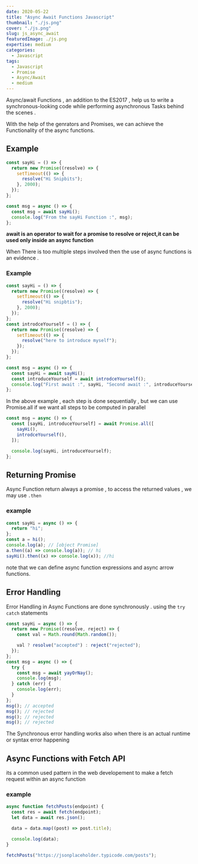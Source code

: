 ```yaml
---
date: 2020-05-22
title: "Async Await Functions Javascript"
thumbnail: "./js.png"
cover: "./js.png"
slug: js_async_await
featuredImage: ./js.png
expertise: medium
categories:
  - Javascript
tags:
  - Javascript
  - Promise
  - Async/Await
  - medium
---
```


Async/await Functions , an addition to the ES2017 , help us to write a synchronous-looking code while performing asynchronous Tasks behind the scenes .

With the help of the genrators and Promises, we can achieve the Functionality of the async functions.

## Example

```js
const sayHi = () => {
  return new Promise((resolve) => {
    setTimeout(() => {
      resolve("Hi Snipbits");
    }, 2000);
  });
};

const msg = async () => {
  const msg = await sayHi();
  console.log("From the sayHi Function :", msg);
};
```

**await is an operator to wait for a promise to resolve or reject,it can be used only inside an async function**

When There is too multiple steps involved then the use of async functions is an evidence .

### Example

```js
const sayHi = () => {
  return new Promise((resolve) => {
    setTimeout(() => {
      resolve("Hi snipbtis");
    }, 2000);
  });
};
const introdceYourself = () => {
  return new Promise((resolve) => {
    setTimeout(() => {
      resolve("here to introduce myself");
    });
  });
};

const msg = async () => {
  const sayHi = await sayHi();
  const introduceYourself = await introdceYourself();
  console.log("First await :", sayHi, "Second await :", introduceYourself);
};
```

In the above example , each step is done sequentially , but we can use Promise.all if we want all steps to be computed in parallel

```js
const msg = async () => {
  const [sayHi, introduceYourself] = await Promise.all([
    sayHi(),
    introdceYourself(),
  ]);

  console.log(sayHi, introduceYourself);
};
```

## Returning Promise

Async Function return always a promise , to access the returned values , we may use `.then`

### example

```js
const sayHi = async () => {
  return "hi";
};
const a = hi();
console.log(a); // [object Promise]
a.then((a) => console.log(a)); // hi
sayHi().then((x) => console.log(x)); //hi
```

note that we can define async function expressions and async arrow functions.

## Error Handling

Error Handling in Async Functions are done synchronously . using the `try` `catch` statements

```js
const sayHi = async () => {
  return new Promise((resolve, reject) => {
    const val = Math.round(Math.random());

    val ? resolve("accepted") : reject("rejected");
  });
};
const msg = async () => {
  try {
    const msg = await yayOrNay();
    console.log(msg);
  } catch (err) {
    console.log(err);
  }
};
msg(); // accepted
msg(); // rejected
msg(); // rejected
msg(); // rejected
```

The Synchronous error handling works also when there is an actual runtime or syntax error happening

## Async Functions with Fetch API

its a common used pattern in the web developement to make a fetch request within an async function

### example

```js
async function fetchPosts(endpoint) {
  const res = await fetch(endpoint);
  let data = await res.json();

  data = data.map((post) => post.title);

  console.log(data);
}

fetchPosts("https://jsonplaceholder.typicode.com/posts");
```
